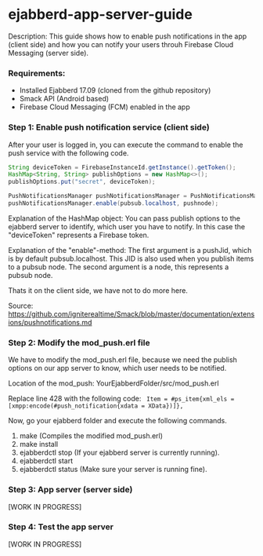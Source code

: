 # ejabberd-app-server-guide
Description: This guide shows how to enable push notifications in the app (client side) and how you can notify your users throuh Firebase Cloud Messaging (server side). 

### Requirements:
- Installed Ejabberd 17.09 (cloned from the github repository)
- Smack API (Android based)
- Firebase Cloud Messaging (FCM) enabled in the app

### Step 1: Enable push notification service (client side)
After your user is logged in, you can execute the command to enable the push service with the following code.

```java
String deviceToken = FirebaseInstanceId.getInstance().getToken();
HashMap<String, String> publishOptions = new HashMap<>();
publishOptions.put("secret", deviceToken);

PushNotificationsManager pushNotificationsManager = PushNotificationsManager.getInstanceFor(mConnection);
pushNotificationsManager.enable(pubsub.localhost, pushnode);
```

Explanation of the HashMap object: You can pass publish options to the ejabberd server to identify, which user you have to notify.
In this case the "deviceToken" represents a Firebase token.

Explanation of the "enable"-method:
The first argument is a pushJid, which is by default pubsub.localhost. This JID is also used when you publish items to a pubsub node.
The second argument is a node, this represents a pubsub node.

Thats it on the client side, we have not to do more here.

Source: https://github.com/igniterealtime/Smack/blob/master/documentation/extensions/pushnotifications.md


### Step 2: Modify the mod_push.erl file
We have to modify the mod_push.erl file, because we need the publish options on our app server to know, which user needs to be notified.

Location of the mod_push: YourEjabberdFolder/src/mod_push.erl

Replace line 428 with the following code:<Enter>
``` Item = #ps_item{xml_els = [xmpp:encode(#push_notification{xdata = XData})]},```

Now, go your ejabberd folder and execute the following commands.
1. make               (Compiles the modified mod_push.erl)
2. make install
3. ejabberdctl stop   (If your ejabberd server is currently running).
4. ejabberdctl start
5. ejabberdctl status (Make sure your server is running fine).


### Step 3: App server (server side)

[WORK IN PROGRESS]


### Step 4: Test the app server

[WORK IN PROGRESS]








